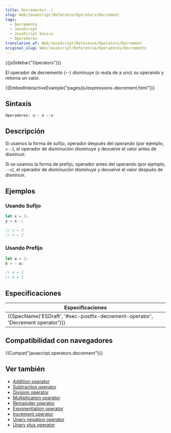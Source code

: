 ```yaml
---
title: Decremento(--)
slug: Web/JavaScript/Reference/Operators/Decrement
tags:
  - Decremento
  - JavaScript
  - JavaScript basico
  - Operadores
translation_of: Web/JavaScript/Reference/Operators/Decrement
original_slug: Web/JavaScript/Referencia/Operadores/Decremento
---
```


{{jsSidebar("Operators")}}

El operador de decremento (--) disminuye (o resta de a uno) su operando y retorna un valor.

{{EmbedInteractiveExample("pages/js/expressions-decrement.html")}}

## Sintaxis

```
Operadores: x-- o --x
```

## Descripción

Si usamos la forma de sufijo, operador después del operando (por ejemplo, `x--`), el operador de disminución disminuye y devuelve el valor antes de disminuir.

Si se usamos la forma de prefijo, operador antes del operando (por ejemplo, `--x`), el operador de disminución disminuye y devuelve el valor después de disminuir.

## Ejemplos

### Usando Sufijo

```js
let x = 3;
y = x--;

// y = 3
// x = 2
```

### Usando Prefijo

```js
let a = 2;
b = --a;

// a = 1
// b = 1
```

## Especificaciones

| Especificaciones                                                                                             |
| ------------------------------------------------------------------------------------------------------------ |
| {{SpecName('ESDraft', '#sec-postfix-decrement-operator', 'Decrement operator')}} |

## Compatibilidad con navegadores

{{Compat("javascript.operators.decrement")}}

## Ver también

- [Addition operator](/es/docs/Web/JavaScript/Reference/Operators/Addition)
- [Subtraction operator](/es/docs/Web/JavaScript/Reference/Operators/Subtraction)
- [Division operator](/es/docs/Web/JavaScript/Reference/Operators/Division)
- [Multiplication operator](/es/docs/Web/JavaScript/Reference/Operators/Multiplication)
- [Remainder operator](/es/docs/Web/JavaScript/Reference/Operators/Remainder)
- [Exponentiation operator](/es/docs/Web/JavaScript/Reference/Operators/Exponentiation)
- [Increment operator](/es/docs/Web/JavaScript/Reference/Operators/Increment)
- [Unary negation operator](/es/docs/Web/JavaScript/Reference/Operators/Unary_negation)
- [Unary plus operator](/es/docs/Web/JavaScript/Reference/Operators/Unary_plus)
